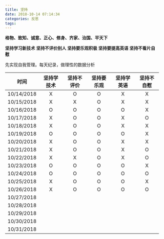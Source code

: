 ```yaml
---
title: 坚持
date: 2018-10-14 07:14:34
categories: 反思
tags:
---
```

**格物、致知、诚意、正心、修身、齐家、治国、平天下**

**坚持学习新技术**
**坚持不评价别人**
**坚持要乐观积极**
**坚持要提高英语**
**坚持不看片自慰**

先实现自我管理。每天纪录，做理性的数据分析

|   时间   |坚持学技术 | 坚持不评价| 坚持要乐观 | 坚持学英语 | 坚持不自慰
|:--------:|:---------:|:---------:|:----------:|:----------:| :--------:|
|10/14/2018|    X      |     O     |     O      |     X      |     X
|10/15/2018|    X      |     X     |     O      |     X      |     X
|10/16/2018|    O      |     O     |     O      |     O      |     X
|10/17/2018|    X      |     O     |     O      |     X      |     O
|10/18/2018|    X      |     O     |     O      |     X      |     X
|10/19/2018|    O      |     O     |     O      |     O      |     X
|10/20/2018| X | O | O | X | X
|10/21/2018| X | O | O | X | O
|10/22/2018| X | X | O | X | O
|10/23/2018| O | O | O | O | X
|10/24/2018| O | O | O | O | O
|10/25/2018| X | O | O | O | X
|10/26/2018| X | O | O | O | O
|10/27/2018|
|10/28/2018|
|10/29/2018|
|10/30/2018|
|10/31/2018|

